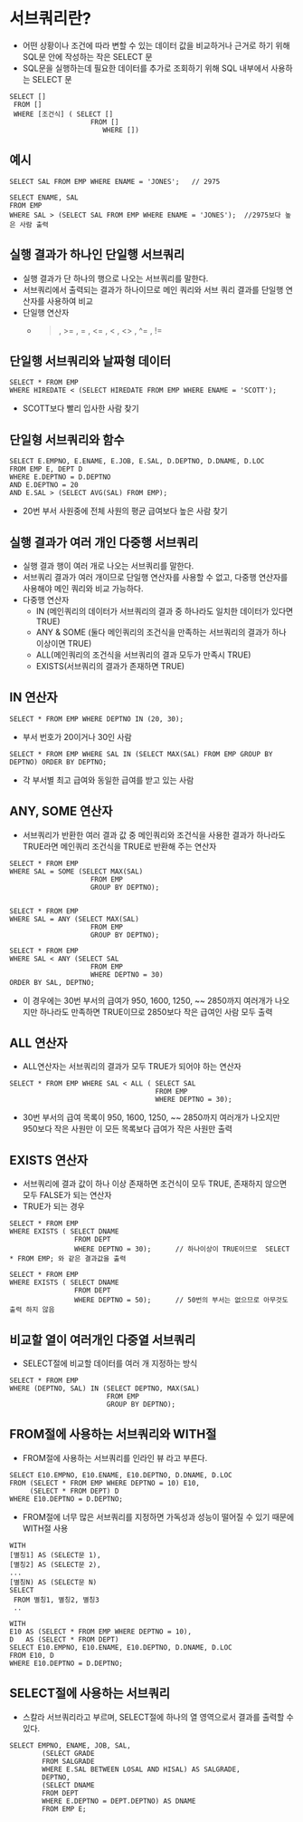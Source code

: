 # 서브쿼리란?
- 어떤 상황이나 조건에 따라 변할 수 있는 데이터 값을 비교하거나 근거로 하기 위해 SQL문 안에 작성하는 작은 SELECT 문
- SQL문을 실행하는데 필요한 데이터를 추가로 조회하기 위해 SQL 내부에서 사용하는 SELECT 문
```
SELECT []
 FROM []
 WHERE [조건식] ( SELECT []
                    FROM []
                       WHERE [])
```

## 예시
```
SELECT SAL FROM EMP WHERE ENAME = 'JONES';   // 2975

SELECT ENAME, SAL
FROM EMP
WHERE SAL > (SELECT SAL FROM EMP WHERE ENAME = 'JONES');  //2975보다 높은 사람 출력
```

## 실행 결과가 하나인 단일행 서브쿼리
- 실행 결과가 단 하나의 행으로 나오는 서브쿼리를 말한다.
- 서브쿼리에서 출력되는 결과가 하나이므로 메인 쿼리와 서브 쿼리 결과를 단일행 연산자를 사용하여 비교
- 단일행 연산자
  - > , >= , = , <= , < , <> , ^= , !=
 
## 단일행 서브쿼리와 날짜형 데이터
```
SELECT * FROM EMP
WHERE HIREDATE < (SELECT HIREDATE FROM EMP WHERE ENAME = 'SCOTT');
```
- SCOTT보다 빨리 입사한 사람 찾기

## 단일형 서브쿼리와 함수
```
SELECT E.EMPNO, E.ENAME, E.JOB, E.SAL, D.DEPTNO, D.DNAME, D.LOC
FROM EMP E, DEPT D
WHERE E.DEPTNO = D.DEPTNO
AND E.DEPTNO = 20
AND E.SAL > (SELECT AVG(SAL) FROM EMP);
```
- 20번 부서 사원중에 전체 사원의 평균 급여보다 높은 사람 찾기

## 실행 결과가 여러 개인 다중행 서브쿼리
- 실행 결과 행이 여러 개로 나오는 서브쿼리를 말한다.
- 서브쿼리 결과가 여러 개이므로 단일행 연산자를 사용할 수 없고, 다중행 연산자를 사용해야 메인 쿼리와 비교 가능하다.
- 다중행 연산자
  - IN (메인쿼리의 데이터가 서브쿼리의 결과 중 하나라도 일치한 데이터가 있다면 TRUE)
  - ANY & SOME (둘다 메인쿼리의 조건식을 만족하는 서브쿼리의 결과가 하나 이상이면 TRUE)
  - ALL(메인쿼리의 조건식을 서브쿼리의 결과 모두가 만족시 TRUE)
  - EXISTS(서브쿼리의 결과가 존재하면 TRUE)
  
## IN 연산자
```
SELECT * FROM EMP WHERE DEPTNO IN (20, 30);
```
- 부서 번호가 20이거나 30인 사람

```
SELECT * FROM EMP WHERE SAL IN (SELECT MAX(SAL) FROM EMP GROUP BY DEPTNO) ORDER BY DEPTNO;
```
- 각 부서별 최고 급여와 동일한 급여를 받고 있는 사람

## ANY, SOME 연산자
- 서브쿼리가 반환한 여러 결과 값 중 메인쿼리와 조건식을 사용한 결과가 하나라도 TRUE라면 메인쿼리 조건식을 TRUE로 반환해 주는 연산자
```
SELECT * FROM EMP
WHERE SAL = SOME (SELECT MAX(SAL) 
                    FROM EMP
                    GROUP BY DEPTNO);
                    

SELECT * FROM EMP
WHERE SAL = ANY (SELECT MAX(SAL) 
                    FROM EMP
                    GROUP BY DEPTNO);
```
```
SELECT * FROM EMP
WHERE SAL < ANY (SELECT SAL 
                    FROM EMP
                    WHERE DEPTNO = 30)
ORDER BY SAL, DEPTNO;
```
- 이 경우에는 30번 부서의 급여가 950, 1600, 1250, ~~ 2850까지 여러개가 나오지만 하나라도 만족하면 TRUE이므로 2850보다 작은 급여인 사람 모두 출력

## ALL 연산자
- ALL연산자는 서브쿼리의 결과가 모두 TRUE가 되어야 하는 연산자
```
SELECT * FROM EMP WHERE SAL < ALL ( SELECT SAL
                                    FROM EMP
                                    WHERE DEPTNO = 30);
```
- 30번 부서의 급여 목록이 950, 1600, 1250, ~~ 2850까지 여러개가 나오지만 950보다 작은 사원만 이 모든 목록보다 급여가 작은 사원만 출력

## EXISTS 연산자
- 서브쿼리에 결과 값이 하나 이상 존재하면 조건식이 모두 TRUE, 존재하지 않으면 모두 FALSE가 되는 연산자
- TRUE가 되는 경우
```
SELECT * FROM EMP
WHERE EXISTS ( SELECT DNAME
                FROM DEPT
                WHERE DEPTNO = 30);      // 하나이상이 TRUE이므로  SELECT * FROM EMP; 와 같은 결과값을 출력                
                
SELECT * FROM EMP
WHERE EXISTS ( SELECT DNAME
                FROM DEPT
                WHERE DEPTNO = 50);      // 50번의 부서는 없으므로 아무것도 출력 하지 않음
```

## 비교할 열이 여러개인 다중열 서브쿼리
- SELECT절에 비교할 데이터를 여러 개 지정하는 방식
```
SELECT * FROM EMP
WHERE (DEPTNO, SAL) IN (SELECT DEPTNO, MAX(SAL)
                        FROM EMP
                        GROUP BY DEPTNO);
```

## FROM절에 사용하는 서브쿼리와 WITH절
- FROM절에 사용하는 서브쿼리를 인라인 뷰 라고 부른다.
```
SELECT E10.EMPNO, E10.ENAME, E10.DEPTNO, D.DNAME, D.LOC
FROM (SELECT * FROM EMP WHERE DEPTNO = 10) E10,
     (SELECT * FROM DEPT) D
WHERE E10.DEPTNO = D.DEPTNO;
```
- FROM절에 너무 많은 서브쿼리를 지정하면 가독성과 성능이 떨어질 수 있기 때문에 WITH절 사용
```
WITH
[별칭1] AS (SELECT문 1),
[별칭2] AS (SELECT문 2),
...
[별칭N) AS (SELECT문 N)
SELECT
 FROM 별칭1, 별칭2, 별칭3
 ..
 
WITH
E10 AS (SELECT * FROM EMP WHERE DEPTNO = 10),
D   AS (SELECT * FROM DEPT)
SELECT E10.EMPNO, E10.ENAME, E10.DEPTNO, D.DNAME, D.LOC
FROM E10, D
WHERE E10.DEPTNO = D.DEPTNO;
```

## SELECT절에 사용하는 서브쿼리
- 스칼라 서브쿼리라고 부르며, SELECT절에 하나의 열 영역으로서 결과를 출력할 수 있다.
```
SELECT EMPNO, ENAME, JOB, SAL,
        (SELECT GRADE
        FROM SALGRADE
        WHERE E.SAL BETWEEN LOSAL AND HISAL) AS SALGRADE,
        DEPTNO,
        (SELECT DNAME
        FROM DEPT
        WHERE E.DEPTNO = DEPT.DEPTNO) AS DNAME
        FROM EMP E;
```
